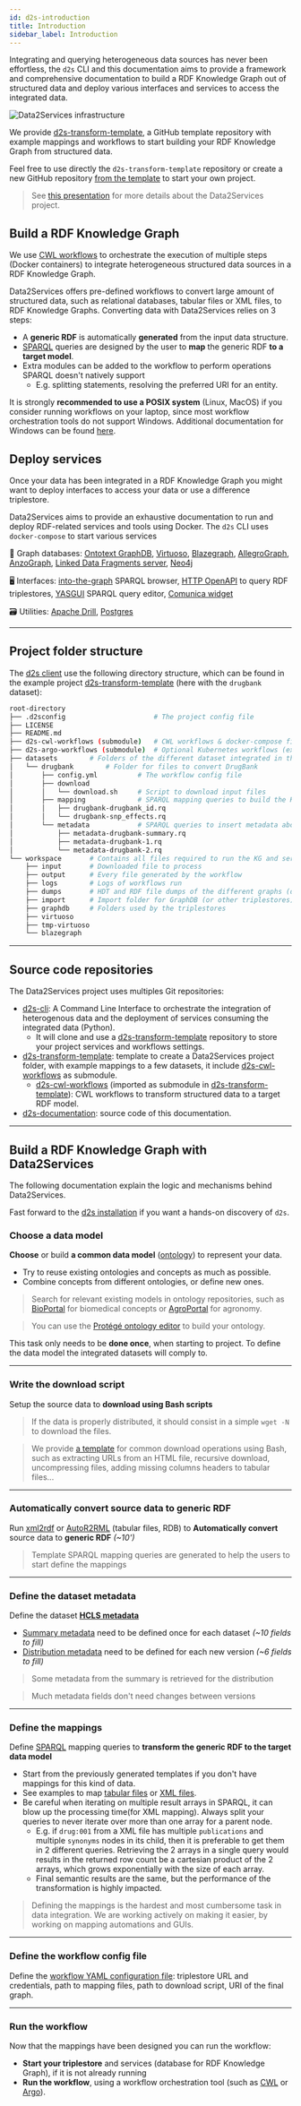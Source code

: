 ```yaml
---
id: d2s-introduction
title: Introduction
sidebar_label: Introduction
---
```


Integrating and querying heterogeneous data sources has never been effortless, the `d2s` CLI and this documentation aims to provide a framework and comprehensive documentation to build a RDF Knowledge Graph out of structured data and deploy various interfaces and services to access the integrated data.

<img src="/img/d2s-architecture.png" alt="Data2Services infrastructure" style="max-width: 100%; max-height: 100%;" />

We provide [d2s-transform-template](https://github.com/MaastrichtU-IDS/d2s-transform-template/), a GitHub template repository with example mappings and workflows to  start building your RDF Knowledge Graph from structured data. 

Feel free to use directly the `d2s-transform-template` repository or create a new GitHub repository [from the template](https://github.com/MaastrichtU-IDS/d2s-transform-template/) to start your own project.

> See [this presentation](/resources/2020-03-16-data2services-ncats_translator_presentation.pdf) for more details about the Data2Services project.

## Build a RDF Knowledge Graph

We use [CWL workflows](https://www.commonwl.org/) to orchestrate the execution of multiple steps (Docker containers) to integrate heterogeneous structured data sources in a RDF Knowledge Graph.

Data2Services offers pre-defined workflows to convert large amount of structured data, such as relational databases, tabular files or XML files, to RDF Knowledge Graphs. Converting data with Data2Services relies on 3 steps:

* A **generic RDF** is automatically **generated** from the input data structure.
* [SPARQL](https://www.w3.org/TR/sparql11-query/) queries are designed by the user to **map** the generic RDF **to a target model**. 
* Extra modules can be added to the workflow to perform operations SPARQL doesn't natively support 
  * E.g. splitting statements, resolving the preferred URI for an entity.

It is strongly **recommended to use a POSIX system** (Linux, MacOS) if you consider running workflows on your laptop, since most workflow orchestration tools do not support Windows. Additional documentation for Windows can be found [here](/docs/guide-windows).

## Deploy services

Once your data has been integrated in a RDF Knowledge Graph you might want to deploy interfaces to access your data or use a difference triplestore.

Data2Services aims to provide an exhaustive documentation to run and deploy RDF-related services and tools using Docker. The `d2s` CLI uses `docker-compose` to start various services

🔗 Graph databases: [Ontotext GraphDB](/docs/services-graph-databases#graphdb), [Virtuoso](/docs/services-graph-databases#virtuoso), [Blazegraph](/docs/services-graph-databases#blazegraph), [AllegroGraph](/docs/services-graph-databases#allegrograph), [AnzoGraph](/docs/services-graph-databases#anzograph), [Linked Data Fragments server](/docs/services-graph-databases#linked-data-fragments-server), [Neo4j](/docs/services-graph-databases#neo4j)

🖥️ Interfaces: [into-the-graph](/docs/services-webui#into-the-graph) SPARQL browser, [HTTP OpenAPI](/docs/services-interfaces#d2s-api) to query RDF triplestores, [YASGUI](/docs/services-webui#yasgui) SPARQL query editor, [Comunica widget](/docs/services-webui#comunica-widget)

🗃️ Utilities: [Apache Drill](/docs/services-utilities#apache-drill), [Postgres](/docs/guide-postgres)

---

## Project folder structure

The [d2s client](https://pypi.org/manage/project/d2s/releases/) use the following directory structure, which can be found in the example project [d2s-transform-template](https://github.com/MaastrichtU-IDS/d2s-transform-template) (here with the `drugbank` dataset):

```bash
root-directory
├── .d2sconfig						# The project config file
├── LICENSE
├── README.md
├── d2s-cwl-workflows (submodule)	# CWL workflows & docker-compose files (required)
├── d2s-argo-workflows (submodule)	# Optional Kubernetes workflows (experimental)
├── datasets		# Folders of the different dataset integrated in the KG 
│   └── drugbank		# Folder for files to convert DrugBank
│       ├── config.yml			# The workflow config file
│       ├── download
│       │   └── download.sh		# Script to download input files
│       ├── mapping				# SPARQL mapping queries to build the KG 
│       │   ├── drugbank-drugbank_id.rq
│       │   └── drugbank-snp_effects.rq
│       └── metadata			# SPARQL queries to insert metadata about the dataset 
│           ├── metadata-drugbank-summary.rq
│           ├── metadata-drugbank-1.rq
│           └── metadata-drugbank-2.rq
└── workspace		# Contains all files required to run the KG and services
    ├── input		# Downloaded file to process
    ├── output		# Every file generated by the workflow
    ├── logs		# Logs of workflows run 
    ├── dumps		# HDT and RDF file dumps of the different graphs (datasets)
    ├── import      # Import folder for GraphDB (or other triplestores)
    ├── graphdb     # Folders used by the triplestores
    ├── virtuoso
    ├── tmp-virtuoso
    └── blazegraph
```

---

## Source code repositories

The Data2Services project uses multiples Git repositories:

* [d2s-cli](https://github.com/MaastrichtU-IDS/d2s-cli): A Command Line Interface to orchestrate the integration of heterogenous  data and the deployment of services consuming the integrated data (Python).
  * It will clone and use a [d2s-transform-template](https://github.com/MaastrichtU-IDS/d2s-transform-template) repository to store your project services and workflows settings.
* [d2s-transform-template](https://github.com/MaastrichtU-IDS/d2s-transform-template): template to create a Data2Services project folder, with example mappings to a few datasets, it include [d2s-cwl-workflows](https://github.com/MaastrichtU-IDS/d2s-cwl-workflows) as submodule.
  * [d2s-cwl-workflows](https://github.com/MaastrichtU-IDS/d2s-cwl-workflows) (imported as submodule in [d2s-transform-template](https://github.com/MaastrichtU-IDS/d2s-transform-template)): CWL workflows to transform structured data to a target RDF model.
* [d2s-documentation](https://github.com/MaastrichtU-IDS/d2s-documentation): source code of this documentation.

---

## Build a RDF Knowledge Graph with Data2Services

The following documentation explain the logic and mechanisms behind Data2Services.

Fast forward to the [d2s installation](/docs/d2s-installation) if you want a hands-on discovery of `d2s`.

### Choose a data model

**Choose** or build **a common data model** ([ontology](https://www.w3.org/standards/semanticweb/ontology)) to represent your data.

* Try to reuse existing ontologies and concepts as much as possible.
* Combine concepts from different ontologies, or define new ones.

> Search for relevant existing models in ontology repositories, such as [BioPortal](https://bioportal.bioontology.org/recommender) for biomedical concepts or [AgroPortal](http://agroportal.lirmm.fr/recommender) for agronomy.

> You can use the [Protégé ontology editor](https://protege.stanford.edu/) to build your ontology.

This task only needs to be **done once**, when starting to project. To define the data model the integrated datasets will comply to.

---

### Write the download script

Setup the source data to **download using Bash scripts**

> If the data is properly distributed, it should consist in a simple `wget -N` to download the files.

> We provide [a template](https://github.com/MaastrichtU-IDS/d2s-download/blob/master/datasets/TEMPLATE/download.sh) for common download operations using Bash, such as extracting URLs from an HTML file, recursive download, uncompressing files, adding missing columns headers to tabular files...

---

### Automatically convert source data to generic RDF

Run [xml2rdf](https://github.com/MaastrichtU-IDS/xml2rdf) or [AutoR2RML](https://github.com/MaastrichtU-IDS/AutoR2RML) (tabular files, RDB) to **Automatically convert** source data to **generic RDF** *(~10')*

> Template SPARQL mapping queries are generated to help the users to start define the mappings

---

### Define the dataset metadata

Define the dataset [**HCLS metadata**](https://www.w3.org/TR/hcls-dataset/) 

* [Summary metadata](https://github.com/MaastrichtU-IDS/d2s-transform-template/blob/master/datasets/drugbank/metadata/metadata-drugbank-0-summary.rq) need to be defined once for each dataset *(~10 fields to fill)*
* [Distribution metadata](https://github.com/MaastrichtU-IDS/d2s-transform-template/blob/master/datasets/drugbank/metadata/metadata-drugbank-1.rq) need to be defined for each new version *(~6 fields to fill)*

> Some metadata from the summary is retrieved for the distribution

> Much metadata fields don't need changes between versions

---

### Define the mappings

Define [SPARQL](https://www.w3.org/TR/sparql11-query/) mapping queries to **transform the generic RDF to the target data model** 

* Start from the previously generated templates if you don't have mappings for this kind of data.
* See examples to map [tabular files](https://github.com/MaastrichtU-IDS/d2s-transform-template/tree/master/datasets/cohd/mapping) or [XML files](https://github.com/MaastrichtU-IDS/d2s-transform-template/tree/master/datasets/drugbank/mapping).
* Be careful when iterating on multiple result arrays in SPARQL, it can blow up the processing time(for XML mapping). Always split your queries to never iterate over more than one array for a parent node.
  * E.g. if `drug:001` from a XML file has multiple `publications` and multiple `synonyms` nodes in its child, then it is preferable to get them in 2 different queries. Retrieving the 2 arrays in a single query would results in the returned row count be a cartesian product of the 2 arrays, which grows exponentially with the size of each array.
  * Final semantic results are the same, but the performance of the transformation is highly impacted.

>  Defining the mappings is the hardest and most cumbersome task in data integration. We are working actively on making it easier, by working on mapping automations and GUIs. 

---

### Define the workflow config file

Define the [workflow YAML configuration file](https://github.com/MaastrichtU-IDS/d2s-transform-template/blob/master/datasets/cohd/config.yml): triplestore URL and credentials, path to mapping files, path to download script, URI of the final graph.

---

### Run the workflow

Now that the mappings have been designed you can run the workflow:

* **Start your triplestore** and services (database for RDF Knowledge Graph), if it is not already running
* **Run the workflow**, using a workflow orchestration tool (such as [CWL](https://www.commonwl.org/) or [Argo](https://argoproj.github.io/argo/)).
